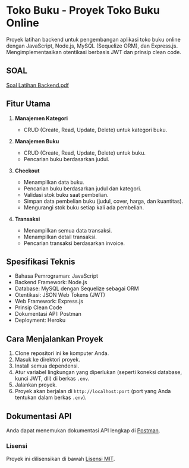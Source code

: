 # Toko Buku - Proyek Toko Buku Online

Proyek latihan backend untuk pengembangan aplikasi toko buku online dengan JavaScript, Node.js, MySQL (Sequelize ORM), dan Express.js. Mengimplementasikan otentikasi berbasis JWT dan prinsip clean code.

## SOAL
[Soal Latihan Backend.pdf](https://github.com/Reykira007/toko_buku/files/12652021/Soal.Latihan.Backend.pdf)


## Fitur Utama

1. **Manajemen Kategori**
    - CRUD (Create, Read, Update, Delete) untuk kategori buku.

2. **Manajemen Buku**
    - CRUD (Create, Read, Update, Delete) untuk buku.
    - Pencarian buku berdasarkan judul.

3. **Checkout**
    - Menampilkan data buku.
    - Pencarian buku berdasarkan judul dan kategori.
    - Validasi stok buku saat pembelian.
    - Simpan data pembelian buku (judul, cover, harga, dan kuantitas).
    - Mengurangi stok buku setiap kali ada pembelian.

4. **Transaksi**
    - Menampilkan semua data transaksi.
    - Menampilkan detail transaksi.
    - Pencarian transaksi berdasarkan invoice.

## Spesifikasi Teknis

- Bahasa Pemrograman: JavaScript
- Backend Framework: Node.js
- Database: MySQL dengan Sequelize sebagai ORM
- Otentikasi: JSON Web Tokens (JWT)
- Web Framework: Express.js
- Prinsip Clean Code
- Dokumentasi API: Postman
- Deployment: Heroku

## Cara Menjalankan Proyek

1. Clone repositori ini ke komputer Anda. 
2. Masuk ke direktori proyek.
3. Install semua dependensi.
4. Atur variabel lingkungan yang diperlukan (seperti koneksi database, kunci JWT, dll) di berkas `.env`.
5. Jalankan proyek.
6. Proyek akan berjalan di `http://localhost:port` (port yang Anda tentukan dalam berkas `.env`).

## Dokumentasi API

Anda dapat menemukan dokumentasi API lengkap di [Postman](https://documenter.getpostman.com/view/23856840/2s9YkjC4Si).

### Lisensi

Proyek ini dilisensikan di bawah [Lisensi MIT](LICENSE).
